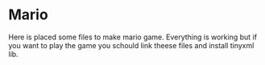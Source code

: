 # Mario
Here is placed some files to make mario game. Everything is working but if you want to play the game you schould link theese files and install tinyxml lib. 